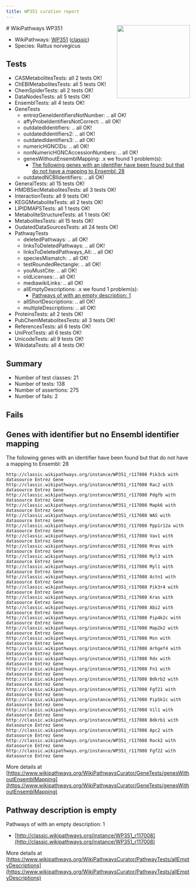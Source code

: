 ```yaml
---
title: WP351 curation report
---
```


<img style="float: right; width: 200px" src="https://upload.wikimedia.org/wikipedia/commons/thumb/8/83/Wplogo_with_text_500.png/640px-Wplogo_with_text_500.png" />
# WikiPathways WP351

* WikiPathways: [WP351](https://wikipathways.org/pathways/WP351) ([classic](https://classic.wikipathways.org/instance/WP351))
* Species: Rattus norvegicus
## Tests
* CASMetabolitesTests: all 2 tests OK!
* ChEBIMetabolitesTests: all 5 tests OK!
* ChemSpiderTests: all 2 tests OK!
* DataNodesTests: all 5 tests OK!
* EnsemblTests: all 4 tests OK!
* GeneTests
    * entrezGeneIdentifiersNotNumber: .. all OK!
    * affyProbeIdentifiersNotCorrect: .. all OK!
    * outdatedIdentifiers: .. all OK!
    * outdatedIdentifiers2: .. all OK!
    * outdatedIdentifiers3: .. all OK!
    * numericHGNCIDs: .. all OK!
    * nonNumericHGNCAccessionNumbers: .. all OK!
    * genesWithoutEnsemblMapping: .x we found 1 problem(s):
        * [The following genes with an identifier have been found but that do not have a mapping to Ensembl: 28](#c4e54334)
    * outdatedNCBIIdentifiers: .. all OK!
* GeneralTests: all 15 tests OK!
* HMDBSecMetabolitesTests: all 3 tests OK!
* InteractionTests: all 9 tests OK!
* KEGGMetaboliteTests: all 2 tests OK!
* LIPIDMAPSTests: all 1 tests OK!
* MetaboliteStructureTests: all 1 tests OK!
* MetabolitesTests: all 15 tests OK!
* OudatedDataSourcesTests: all 24 tests OK!
* PathwayTests
    * deletedPathways: .. all OK!
    * linksToDeletedPathways: .. all OK!
    * linksToDeletedPathways_All: .. all OK!
    * speciesMismatch: .. all OK!
    * testRoundedRectangle: .. all OK!
    * youMustCite: .. all OK!
    * oldLicenses: .. all OK!
    * mediawikiLinks: .. all OK!
    * allEmptyDescriptions: .x we found 1 problem(s):
        * [Pathways of with an empty description: 1](#798a4967)
    * allShortDescriptions: .. all OK!
    * multipleDescriptions: .. all OK!
* ProteinsTests: all 2 tests OK!
* PubChemMetabolitesTests: all 3 tests OK!
* ReferencesTests: all 6 tests OK!
* UniProtTests: all 6 tests OK!
* UnicodeTests: all 9 tests OK!
* WikidataTests: all 4 tests OK!


## Summary

* Number of test classes: 21
* Number of tests: 138
* Number of assertions: 275
* Number of fails: 2

## Fails

<a name="c4e54334" />

## Genes with identifier but no Ensembl identifier mapping

The following genes with an identifier have been found but that do not have a mapping to Ensembl: 28
```
http://classic.wikipathways.org/instance/WP351_r117008 Pik3cb with datasource Entrez Gene
http://classic.wikipathways.org/instance/WP351_r117008 Rac2 with datasource Entrez Gene
http://classic.wikipathways.org/instance/WP351_r117008 Pdgfb with datasource Entrez Gene
http://classic.wikipathways.org/instance/WP351_r117008 Mapk6 with datasource Entrez Gene
http://classic.wikipathways.org/instance/WP351_r117008 WAS with datasource Entrez Gene
http://classic.wikipathways.org/instance/WP351_r117008 Ppp1r12a with datasource Entrez Gene
http://classic.wikipathways.org/instance/WP351_r117008 Vav1 with datasource Entrez Gene
http://classic.wikipathways.org/instance/WP351_r117008 Mras with datasource Entrez Gene
http://classic.wikipathways.org/instance/WP351_r117008 Myl3 with datasource Entrez Gene
http://classic.wikipathways.org/instance/WP351_r117008 Myl1 with datasource Entrez Gene
http://classic.wikipathways.org/instance/WP351_r117008 Actn1 with datasource Entrez Gene
http://classic.wikipathways.org/instance/WP351_r117008 Pik3r4 with datasource Entrez Gene
http://classic.wikipathways.org/instance/WP351_r117008 Kras with datasource Entrez Gene
http://classic.wikipathways.org/instance/WP351_r117008 Abi2 with datasource Entrez Gene
http://classic.wikipathways.org/instance/WP351_r117008 Pip4k2c with datasource Entrez Gene
http://classic.wikipathways.org/instance/WP351_r117008 Map2k2 with datasource Entrez Gene
http://classic.wikipathways.org/instance/WP351_r117008 Msn with datasource Entrez Gene
http://classic.wikipathways.org/instance/WP351_r117008 Arhgef4 with datasource Entrez Gene
http://classic.wikipathways.org/instance/WP351_r117008 Rdx with datasource Entrez Gene
http://classic.wikipathways.org/instance/WP351_r117008 Fn1 with datasource Entrez Gene
http://classic.wikipathways.org/instance/WP351_r117008 Bdkrb2 with datasource Entrez Gene
http://classic.wikipathways.org/instance/WP351_r117008 Fgf21 with datasource Entrez Gene
http://classic.wikipathways.org/instance/WP351_r117008 Pip5k1c with datasource Entrez Gene
http://classic.wikipathways.org/instance/WP351_r117008 Vil1 with datasource Entrez Gene
http://classic.wikipathways.org/instance/WP351_r117008 Bdkrb1 with datasource Entrez Gene
http://classic.wikipathways.org/instance/WP351_r117008 Apc2 with datasource Entrez Gene
http://classic.wikipathways.org/instance/WP351_r117008 Rock2 with datasource Entrez Gene
http://classic.wikipathways.org/instance/WP351_r117008 Fgf22 with datasource Entrez Gene
```

More details at [https://www.wikipathways.org/WikiPathwaysCurator/GeneTests/genesWithoutEnsemblMapping](https://www.wikipathways.org/WikiPathwaysCurator/GeneTests/genesWithoutEnsemblMapping)

<a name="798a4967" />

## Pathway description is empty

Pathways of with an empty description: 1

* [http://classic.wikipathways.org/instance/WP351_r117008](http://classic.wikipathways.org/instance/WP351_r117008)

More details at [https://www.wikipathways.org/WikiPathwaysCurator/PathwayTests/allEmptyDescriptions](https://www.wikipathways.org/WikiPathwaysCurator/PathwayTests/allEmptyDescriptions)

